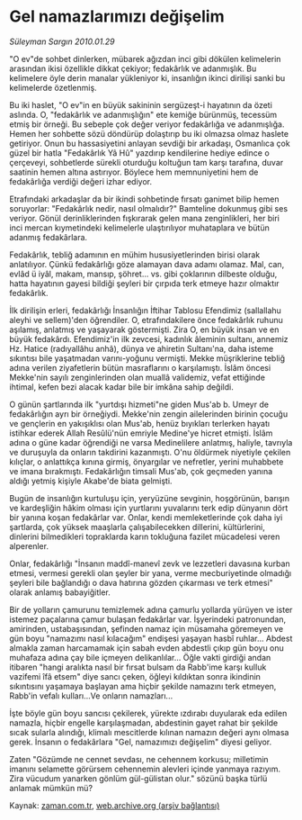 # Gel namazlarımızı değişelim

*Süleyman Sargın 2010.01.29*

<tr><td class="metin" colspan="2" style="padding-top: 20px; padding-left: 5px; ">"O ev"de sohbet dinlerken, mübarek ağızdan inci gibi dökülen kelimelerin arasından ikisi özellikle dikkat çekiyor; fedakârlık ve adanmışlık. Bu kelimelere öyle derin manalar yükleniyor ki, insanlığın ikinci dirilişi sanki bu kelimelerde özetlenmiş.</td></tr><tr><td class="metin" colspan="2" style="padding-top: 20px; padding-left: 5px; "><p>Bu iki haslet, "O ev"in en büyük sakininin sergüzeşt-i hayatının da özeti aslında. O, "fedakârlık ve adanmışlığın" ete kemiğe bürünmüş, tecessüm etmiş bir örneği. Bu sebeple çok değer veriyor fedakârlığa ve adanmışlığa. Hemen her sohbette sözü döndürüp dolaştırıp bu iki olmazsa olmaz haslete getiriyor. Onun bu hassasiyetini anlayan sevdiği bir arkadaşı, Osmanlıca çok güzel bir hatla "Fedakârlık Yâ Hû" yazdırıp kendilerine hediye edince o çerçeveyi, sohbetlerde sürekli oturduğu koltuğun tam karşı tarafına, duvar saatinin hemen altına astırıyor. Böylece hem memnuniyetini hem de fedakârlığa verdiği değeri izhar ediyor.
<p>Etrafındaki arkadaşlar da bir ikindi sohbetinde fırsatı ganimet bilip hemen soruyorlar: "Fedakârlık nedir, nasıl olmalıdır?" Bamteline dokunmuş gibi ses veriyor. Gönül derinliklerinden fışkırarak gelen mana zenginlikleri, her biri inci mercan kıymetindeki kelimelerle ulaştırılıyor muhataplara ve bütün adanmış fedakârlara.
<p>Fedakârlık, tebliğ adamının en mühim hususiyetlerinden birisi olarak anlatılıyor. Çünkü fedakârlığı göze alamayan dava adamı olamaz. Mal, can, evlâd ü iyâl, makam, mansıp, şöhret... vs. gibi çoklarının dilbeste olduğu, hatta hayatının gayesi bildiği şeyleri bir çırpıda terk etmeye hazır olmaktır fedakârlık.
<p>İlk dirilişin erleri, fedakârlığı İnsanlığın İftihar Tablosu Efendimiz (sallallahu aleyhi ve sellem)'den öğrendiler. O, etrafındakilere önce fedakârlık ruhunu aşılamış, anlatmış ve yaşayarak göstermişti. Zira O, en büyük insan ve en büyük fedakârdı. Efendimiz'in ilk zevcesi, kadınlık âleminin sultanı, annemiz Hz. Hatice (radıyallâhu anhâ), dünya ve ahiretin Sultanı'na, daha isteme sıkıntısı bile yaşatmadan varını-yoğunu vermişti. Mekke müşriklerine tebliğ adına verilen ziyafetlerin bütün masraflarını o karşılamıştı. İslâm öncesi Mekke'nin sayılı zenginlerinden olan muallâ validemiz, vefat ettiğinde ihtimal, kefen bezi alacak kadar bile bir imkâna sahip değildi.
<p>O günün şartlarında ilk "yurtdışı hizmeti"ne giden Mus'ab b. Umeyr de fedakârlığın ayrı bir örneğiydi. Mekke'nin zengin ailelerinden birinin çocuğu ve gençlerin en yakışıklısı olan Mus'ab, henüz bıyıkları terlerken hayatı istihkar ederek Allah Resûlü'nün emriyle Medine'ye hicret etmişti. İslâm adına o güne kadar öğrendiği ne varsa Medinelilere anlatmış, haliyle, tavrıyla ve duruşuyla da onların takdirini kazanmıştı. O'nu öldürmek niyetiyle çekilen kılıçlar, o anlattıkça kınına girmiş, önyargılar ve nefretler, yerini muhabbete ve imana bırakmıştı. Fedakârlığın timsali Mus'ab, çok geçmeden yanına aldığı yetmiş kişiyle Akabe'de biata gelmişti.
<p>Bugün de insanlığın kurtuluşu için, yeryüzüne sevginin, hoşgörünün, barışın ve kardeşliğin hâkim olması için yurtlarını yuvalarını terk edip dünyanın dört bir yanına koşan fedakârlar var. Onlar, kendi memleketlerinde çok daha iyi şartlarda, çok yüksek maaşlarla çalışabilecekken dillerini, kültürlerini, dinlerini bilmedikleri topraklarda karın tokluğuna fazilet mücadelesi veren alperenler.
<p>Onlar, fedakârlığı "İnsanın maddî-manevî zevk ve lezzetleri davasına kurban etmesi, vermesi gerekli olan şeyler bir yana, verme mecburiyetinde olmadığı şeyleri bile bağlandığı o dava hatırına gözden çıkarması ve terk etmesi" olarak anlamış babayiğitler.
<p>Bir de yolların çamurunu temizlemek adına çamurlu yollarda yürüyen ve ister istemez paçalarına çamur bulaşan fedakârlar var. İşyerindeki patronundan, amirinden, ustabaşısından, şefinden namaz için müsamaha göremeyen ve gün boyu "namazımı nasıl kılacağım" endişesi yaşayan hasbî ruhlar... Abdest almakla zaman harcamamak için sabah evden abdestli çıkıp gün boyu onu muhafaza adına çay bile içmeyen delikanlılar... Öğle vakti girdiği andan itibaren "hangi aralıkta nasıl bir fırsat bulsam da Rabb'ime karşı kulluk vazifemi îfâ etsem" diye sancı çeken, öğleyi kıldıktan sonra ikindinin sıkıntısını yaşamaya başlayan ama hiçbir şekilde namazını terk etmeyen, Rabb'in vefalı kulları...Ve onların namazları...
<p>İşte böyle gün boyu sancısı çekilerek, yürekte ızdırabı duyularak eda edilen namazla, hiçbir engelle karşılaşmadan, abdestinin gayet rahat bir şekilde sıcak sularla alındığı, klimalı mescitlerde kılınan namazın değeri aynı olmasa gerek. İnsanın o fedakârlara "Gel, namazımızı değişelim" diyesi geliyor.
<p>Zaten "Gözümde ne cennet sevdası, ne cehennem korkusu; milletimin imanını selamette görürsem cehennemin alevleri içinde yanmaya razıyım. Zira vücudum yanarken gönlüm gül-gülistan olur." sözünü başka türlü anlamak mümkün mü? <br/></p></p></p></p></p></p></p></p></p></p></td></tr>

Kaynak: [zaman.com.tr](http://zaman.com.tr/yazar.do?yazino=945494), [web.archive.org (arşiv bağlantısı)](http://web.archive.org/web/20100203022921/http://zaman.com.tr:80/yazar.do?yazino=945494)
